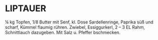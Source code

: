 # LIPTAUER

¼ kg Topfen, 1/8 Butter mit Senf, kl. Dose Sardellenringe, Paprika süß
und scharf, Kümmel flaumig rühren. Zwiebel, Essiggurkerl, 2 – 3 EL Rahm,
Schnittlauch dazugeben. Mit Salz u. Pfeffer bschmecken.


